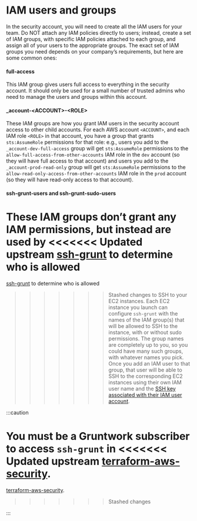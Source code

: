 # IAM users and groups

In the security account, you will need to create all the IAM users for your team. Do NOT attach any IAM policies
directly to users; instead, create a set of IAM groups, with specific IAM policies attached to each group, and assign
all of your users to the appropriate groups. The exact set of IAM groups you need depends on your company’s
requirements, but here are some common ones:


<div className="dlist">

#### full-access

This IAM group gives users full access to everything in the security account. It should only be used for a small
number of trusted admins who need to manage the users and groups within this account.

#### \_account-&lt;ACCOUNT>-&lt;ROLE>

These IAM groups are how you grant IAM users in the security account access to other child accounts. For each AWS
account `<ACCOUNT>`, and each IAM role `<ROLE>` in that account, you have a group that grants `sts:AssumeRole`
permissions for that role: e.g., users you add to the `_account-dev-full-access` group will get `sts:AssumeRole`
permissions to the `allow-full-access-from-other-accounts` IAM role in the `dev` account (so they will have full
access to that account) and users you add to the `_account-prod-read-only` group will get `sts:AssumeRole` permissions
to the `allow-read-only-access-from-other-accounts` IAM role in the `prod` account (so they will have read-only
access to that account).

#### ssh-grunt-users and ssh-grunt-sudo-users

These IAM groups don’t grant any IAM permissions, but instead are used by
<<<<<<< Updated upstream
[ssh-grunt](https://github.com/tnn-gruntwork-io/module-security/tree/master/modules/ssh-grunt) to determine who is allowed
=======
[ssh-grunt](https://github.com/tnn-gruntwork-io/module-security/tree/master/modules/ssh-grunt) to determine who is allowed
>>>>>>> Stashed changes
to SSH to your EC2 instances. Each EC2 instance you launch can configure `ssh-grunt` with the names of the IAM
group(s) that will be allowed to SSH to the instance, with or without sudo permissions. The group names are
completely up to you, so you could have many such groups, with whatever names you pick. Once you add an IAM user to
that group, that user will be able to SSH to the corresponding EC2 instances using their own IAM user name and the
[SSH key associated with their IAM user account](https://docs.aws.amazon.com/codecommit/latest/userguide/setting-up-ssh-unixes.html#setting-up-ssh-unixes-keys).


</div>

:::caution

You must be a <span className="js-subscribe-cta">Gruntwork subscriber</span> to access `ssh-grunt` in
<<<<<<< Updated upstream
[terraform-aws-security](https://github.com/tnn-gruntwork-io/terraform-aws-security/).
=======
[terraform-aws-security](https://github.com/tnn-gruntwork-io/terraform-aws-security/).
>>>>>>> Stashed changes

:::


<!-- ##DOCS-SOURCER-START
{
  "sourcePlugin": "local-copier",
  "hash": "99eaa2fe1ef9ded6186b0122c1e886b1"
}
##DOCS-SOURCER-END -->
